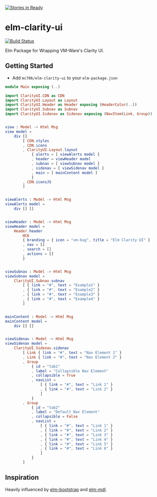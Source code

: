 [![Stories in Ready](https://badge.waffle.io/mc706/elm-clarity-ui.png?label=ready&title=Ready)](https://waffle.io/mc706/elm-clarity-ui?utm_source=badge)
# elm-clarity-ui

[![Build Status](https://travis-ci.org/mc706/elm-clarity-ui.svg?branch=master)](https://travis-ci.org/mc706/elm-clarity-ui)

Elm Package for Wrapping VM-Ware's Clarity UI. 

## Getting Started

* Add `mc706/elm-clarity-ui` to your `elm-package.json`

```elm
module Main exposing (..)

import ClarityUI.CDN as CDN
import ClarityUI.Layout as Layout
import ClarityUI.Header as Header exposing (HeaderColor(..))
import ClarityUI.Subnav as Subnav
import ClarityUI.Sidenav as Sidenav exposing (NavItem(Link, Group))


view : Model -> Html Msg
view model =
    div []
        [ CDN.styles
        , CDN.icons
        , ClarityUI.Layout.layout
            { alerts = [ viewAlerts model ]
            , header = viewHeader model
            , subnav = [ viewSubnav model ]
            , sidenav = [ viewSidenav model ]
            , main = [ mainContent model ]
            }
        , CDN.iconsJS
        ]


viewAlerts : Model -> Html Msg
viewAlerts model =
    div [] []


viewHeader : Model -> Html Msg
viewHeader model =
    Header.header
        HC6
        { branding = { icon = "vm-bug", title = "Elm Clarity UI" }
        , nav = []
        , search = []
        , actions = []
        }


viewSubnav : Model -> Html Msg
viewSubnav model =
    ClarityUI.Subnav.subnav
        [ { link = "#", text = "Example1" }
        , { link = "#", text = "Example2" }
        , { link = "#", text = "Example3" }
        , { link = "#", text = "Example4" }
        ]


mainContent : Model -> Html Msg
mainContent model =
    div [] []


viewSidenav : Model -> Html Msg
viewSidenav model =
    ClarityUI.Sidenav.sidenav
        [ Link { link = "#", text = "Nav Element 1" }
        , Link { link = "#", text = "Nav Element 2" }
        , Group
            { id = "tab1"
            , label = "Collapsible Nav Element"
            , collapsible = True
            , navList =
                [ { link = "#", text = "Link 1" }
                , { link = "#", text = "Link 2" }
                ]
            }
        , Group
            { id = "tab2"
            , label = "Default Nav Element"
            , collapsible = False
            , navList =
                [ { link = "#", text = "Link 1" }
                , { link = "#", text = "Link 2" }
                , { link = "#", text = "Link 3" }
                , { link = "#", text = "Link 4" }
                , { link = "#", text = "Link 5" }
                , { link = "#", text = "Link 6" }
                ]
            }
        ]

```

## Inspiration
Heavily influenced by [elm-bootstrap](http://elm-bootstrap.info/) and [elm-mdl](https://debois.github.io/elm-mdl/).



